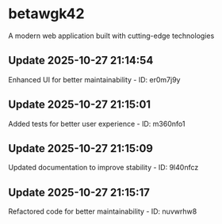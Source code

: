 # betawgk42
A modern web application built with cutting-edge technologies

## Update 2025-10-27 21:14:54
Enhanced UI for better maintainability - ID: er0m7j9y


## Update 2025-10-27 21:15:01
Added tests for better user experience - ID: m360nfo1


## Update 2025-10-27 21:15:09
Updated documentation to improve stability - ID: 9l40nfcz


## Update 2025-10-27 21:15:17
Refactored code for better maintainability - ID: nuvwrhw8

